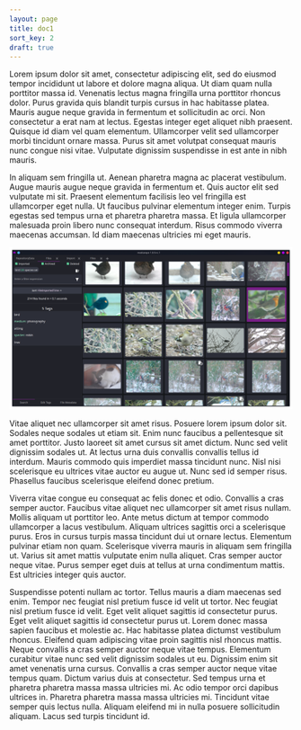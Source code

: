```yaml
---
layout: page
title: doc1
sort_key: 2
draft: true
---
```


Lorem ipsum dolor sit amet, consectetur adipiscing elit, sed do eiusmod tempor incididunt ut labore et dolore magna aliqua. Ut diam quam nulla porttitor massa id. Venenatis lectus magna fringilla urna porttitor rhoncus dolor. Purus gravida quis blandit turpis cursus in hac habitasse platea. Mauris augue neque gravida in fermentum et sollicitudin ac orci. Non consectetur a erat nam at lectus. Egestas integer eget aliquet nibh praesent. Quisque id diam vel quam elementum. Ullamcorper velit sed ullamcorper morbi tincidunt ornare massa. Purus sit amet volutpat consequat mauris nunc congue nisi vitae. Vulputate dignissim suspendisse in est ante in nibh mauris.

In aliquam sem fringilla ut. Aenean pharetra magna ac placerat vestibulum. Augue mauris augue neque gravida in fermentum et. Quis auctor elit sed vulputate mi sit. Praesent elementum facilisis leo vel fringilla est ullamcorper eget nulla. Ut faucibus pulvinar elementum integer enim. Turpis egestas sed tempus urna et pharetra pharetra massa. Et ligula ullamcorper malesuada proin libero nunc consequat interdum. Risus commodo viverra maecenas accumsan. Id diam maecenas ultricies mi eget mauris.

![](/assets/images/screenshot-1.png)

Vitae aliquet nec ullamcorper sit amet risus. Posuere lorem ipsum dolor sit. Sodales neque sodales ut etiam sit. Enim nunc faucibus a pellentesque sit amet porttitor. Justo laoreet sit amet cursus sit amet dictum. Nunc sed velit dignissim sodales ut. At lectus urna duis convallis convallis tellus id interdum. Mauris commodo quis imperdiet massa tincidunt nunc. Nisl nisi scelerisque eu ultrices vitae auctor eu augue ut. Nunc sed id semper risus. Phasellus faucibus scelerisque eleifend donec pretium.

Viverra vitae congue eu consequat ac felis donec et odio. Convallis a cras semper auctor. Faucibus vitae aliquet nec ullamcorper sit amet risus nullam. Mollis aliquam ut porttitor leo. Ante metus dictum at tempor commodo ullamcorper a lacus vestibulum. Aliquam ultrices sagittis orci a scelerisque purus. Eros in cursus turpis massa tincidunt dui ut ornare lectus. Elementum pulvinar etiam non quam. Scelerisque viverra mauris in aliquam sem fringilla ut. Varius sit amet mattis vulputate enim nulla aliquet. Cras semper auctor neque vitae. Purus semper eget duis at tellus at urna condimentum mattis. Est ultricies integer quis auctor.

Suspendisse potenti nullam ac tortor. Tellus mauris a diam maecenas sed enim. Tempor nec feugiat nisl pretium fusce id velit ut tortor. Nec feugiat nisl pretium fusce id velit. Eget velit aliquet sagittis id consectetur purus. Eget velit aliquet sagittis id consectetur purus ut. Lorem donec massa sapien faucibus et molestie ac. Hac habitasse platea dictumst vestibulum rhoncus. Eleifend quam adipiscing vitae proin sagittis nisl rhoncus mattis. Neque convallis a cras semper auctor neque vitae tempus. Elementum curabitur vitae nunc sed velit dignissim sodales ut eu. Dignissim enim sit amet venenatis urna cursus. Convallis a cras semper auctor neque vitae tempus quam. Dictum varius duis at consectetur. Sed tempus urna et pharetra pharetra massa massa ultricies mi. Ac odio tempor orci dapibus ultrices in. Pharetra pharetra massa massa ultricies mi. Tincidunt vitae semper quis lectus nulla. Aliquam eleifend mi in nulla posuere sollicitudin aliquam. Lacus sed turpis tincidunt id.
